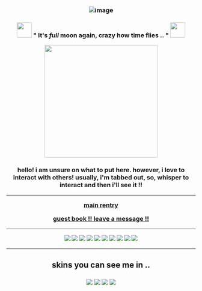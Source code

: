 ### <p align="center"> ![image](https://64.media.tumblr.com/81cceaede2feeadaf51177140631132a/ec63b1a54188f1bd-10/s400x600/6853c1673bd35b507984ed25fa5deb880dc3617e.gifv)

### <p align="center"> <img src= "https://pixels.crd.co/assets/images/gallery24/86be4139.gif?v=1987e5e0" width=40 height=40> " It's *full* moon __again__, crazy how time flies .. " <img src= "https://pixels.crd.co/assets/images/gallery24/86be4139.gif?v=1987e5e0" width=40 height=40>

<p align="center"> <img src="https://64.media.tumblr.com/0899ec2973f468a2eeea464e8c934c99/aa189eb42d282138-17/s1280x1920/a054e459340c03bb1551c90b03e0653b06735022.pnj"<width="500" height="300">
  
<h3 p align="center"> hello! i am unsure on what to put here. however, i love to interact with others! usually, i'm tabbed out, so, whisper to interact and then i'll see it !!
  
---

[main rentry](https://rentry.co/vik) 

[guest book !! leave a message !!](https://akiren.123guestbook.com/)

---


<p align="center"> <img src= "https://images-wixmp-ed30a86b8c4ca887773594c2.wixmp.com/f/5565d81d-6868-4394-9a89-52dcc91bc7b0/dc5i1y4-107aa0bf-e348-42bb-aaef-0d979dd811a7.png?token=eyJ0eXAiOiJKV1QiLCJhbGciOiJIUzI1NiJ9.eyJzdWIiOiJ1cm46YXBwOjdlMGQxODg5ODIyNjQzNzNhNWYwZDQxNWVhMGQyNmUwIiwiaXNzIjoidXJuOmFwcDo3ZTBkMTg4OTgyMjY0MzczYTVmMGQ0MTVlYTBkMjZlMCIsIm9iaiI6W1t7InBhdGgiOiJcL2ZcLzU1NjVkODFkLTY4NjgtNDM5NC05YTg5LTUyZGNjOTFiYzdiMFwvZGM1aTF5NC0xMDdhYTBiZi1lMzQ4LTQyYmItYWFlZi0wZDk3OWRkODExYTcucG5nIn1dXSwiYXVkIjpbInVybjpzZXJ2aWNlOmZpbGUuZG93bmxvYWQiXX0.xyRMhLL4IQqxZPV-xDVpZ_YmO_onDsKFUArPw9TQrj8">
<img src= "https://images-wixmp-ed30a86b8c4ca887773594c2.wixmp.com/f/90ad8232-4e09-4675-b9e7-bc2898960870/dcxj8vh-d91b0010-eb45-42c5-9c68-567797fba499.gif?token=eyJ0eXAiOiJKV1QiLCJhbGciOiJIUzI1NiJ9.eyJzdWIiOiJ1cm46YXBwOjdlMGQxODg5ODIyNjQzNzNhNWYwZDQxNWVhMGQyNmUwIiwiaXNzIjoidXJuOmFwcDo3ZTBkMTg4OTgyMjY0MzczYTVmMGQ0MTVlYTBkMjZlMCIsIm9iaiI6W1t7InBhdGgiOiJcL2ZcLzkwYWQ4MjMyLTRlMDktNDY3NS1iOWU3LWJjMjg5ODk2MDg3MFwvZGN4ajh2aC1kOTFiMDAxMC1lYjQ1LTQyYzUtOWM2OC01Njc3OTdmYmE0OTkuZ2lmIn1dXSwiYXVkIjpbInVybjpzZXJ2aWNlOmZpbGUuZG93bmxvYWQiXX0.2ncc4EJ7xdZI6L85zOWHkR4RxZyNs4eaN-7vVd4L0wY">
<img src= "https://images-wixmp-ed30a86b8c4ca887773594c2.wixmp.com/f/6f49c637-3491-4965-a927-b14127526f0c/da29lh5-2320837c-465a-4c8d-bf4e-c9388f0774b0.gif?token=eyJ0eXAiOiJKV1QiLCJhbGciOiJIUzI1NiJ9.eyJzdWIiOiJ1cm46YXBwOjdlMGQxODg5ODIyNjQzNzNhNWYwZDQxNWVhMGQyNmUwIiwiaXNzIjoidXJuOmFwcDo3ZTBkMTg4OTgyMjY0MzczYTVmMGQ0MTVlYTBkMjZlMCIsIm9iaiI6W1t7InBhdGgiOiJcL2ZcLzZmNDljNjM3LTM0OTEtNDk2NS1hOTI3LWIxNDEyNzUyNmYwY1wvZGEyOWxoNS0yMzIwODM3Yy00NjVhLTRjOGQtYmY0ZS1jOTM4OGYwNzc0YjAuZ2lmIn1dXSwiYXVkIjpbInVybjpzZXJ2aWNlOmZpbGUuZG93bmxvYWQiXX0.ACbWxxzmuseaTArLRw0L_mVkNV8wmmTuYL2_27ycHP4">
<img src= "https://images-wixmp-ed30a86b8c4ca887773594c2.wixmp.com/f/84467357-6e98-4a53-b56a-76ee9199b049/dcw1jlr-f2df8db2-d1f1-4c9b-8649-f50624130532.png/v1/fill/w_99,h_56/_stamp__pq2_minato_arisato_by_galaxystamps_dcw1jlr-fullview.png?token=eyJ0eXAiOiJKV1QiLCJhbGciOiJIUzI1NiJ9.eyJzdWIiOiJ1cm46YXBwOjdlMGQxODg5ODIyNjQzNzNhNWYwZDQxNWVhMGQyNmUwIiwiaXNzIjoidXJuOmFwcDo3ZTBkMTg4OTgyMjY0MzczYTVmMGQ0MTVlYTBkMjZlMCIsIm9iaiI6W1t7ImhlaWdodCI6Ijw9NTYiLCJwYXRoIjoiXC9mXC84NDQ2NzM1Ny02ZTk4LTRhNTMtYjU2YS03NmVlOTE5OWIwNDlcL2RjdzFqbHItZjJkZjhkYjItZDFmMS00YzliLTg2NDktZjUwNjI0MTMwNTMyLnBuZyIsIndpZHRoIjoiPD05OSJ9XV0sImF1ZCI6WyJ1cm46c2VydmljZTppbWFnZS5vcGVyYXRpb25zIl19.txO1FIsWlCsEJYtKi0-CoYgLuMO1Df--aMqtdBNmU-k">
<img src= "https://images-wixmp-ed30a86b8c4ca887773594c2.wixmp.com/f/db58d3e2-ae27-4836-8a20-f4f23597086a/d180jix-5e495631-3eba-46e7-b765-a6065b0fa32b.gif?token=eyJ0eXAiOiJKV1QiLCJhbGciOiJIUzI1NiJ9.eyJzdWIiOiJ1cm46YXBwOjdlMGQxODg5ODIyNjQzNzNhNWYwZDQxNWVhMGQyNmUwIiwiaXNzIjoidXJuOmFwcDo3ZTBkMTg4OTgyMjY0MzczYTVmMGQ0MTVlYTBkMjZlMCIsIm9iaiI6W1t7InBhdGgiOiJcL2ZcL2RiNThkM2UyLWFlMjctNDgzNi04YTIwLWY0ZjIzNTk3MDg2YVwvZDE4MGppeC01ZTQ5NTYzMS0zZWJhLTQ2ZTctYjc2NS1hNjA2NWIwZmEzMmIuZ2lmIn1dXSwiYXVkIjpbInVybjpzZXJ2aWNlOmZpbGUuZG93bmxvYWQiXX0.bbC1rsMkVZ9gxFYG7TkkMJ34EQXZ6zxXCUk0uo-4BjY">
<img src= "https://images-wixmp-ed30a86b8c4ca887773594c2.wixmp.com/f/e06f5232-fe1a-4cb8-badf-48ed7fd6af05/d4op4nw-83348f92-9ef4-4f47-9025-f6f62e6655f2.gif?token=eyJ0eXAiOiJKV1QiLCJhbGciOiJIUzI1NiJ9.eyJzdWIiOiJ1cm46YXBwOjdlMGQxODg5ODIyNjQzNzNhNWYwZDQxNWVhMGQyNmUwIiwiaXNzIjoidXJuOmFwcDo3ZTBkMTg4OTgyMjY0MzczYTVmMGQ0MTVlYTBkMjZlMCIsIm9iaiI6W1t7InBhdGgiOiJcL2ZcL2UwNmY1MjMyLWZlMWEtNGNiOC1iYWRmLTQ4ZWQ3ZmQ2YWYwNVwvZDRvcDRudy04MzM0OGY5Mi05ZWY0LTRmNDctOTAyNS1mNmY2MmU2NjU1ZjIuZ2lmIn1dXSwiYXVkIjpbInVybjpzZXJ2aWNlOmZpbGUuZG93bmxvYWQiXX0.quArHrs6HV4gGUUiKLyeDdYuGKUKr5dp89zUWcPofTY">
 <img src= "https://images-wixmp-ed30a86b8c4ca887773594c2.wixmp.com/f/d73e54ad-c670-4f1b-b606-e0786ac039d8/ddbu1ve-b025cb0c-fb52-4c20-99fb-14dc755bbb06.png/v1/fill/w_99,h_56/322_by_stu_pixels_ddbu1ve-fullview.png?token=eyJ0eXAiOiJKV1QiLCJhbGciOiJIUzI1NiJ9.eyJzdWIiOiJ1cm46YXBwOjdlMGQxODg5ODIyNjQzNzNhNWYwZDQxNWVhMGQyNmUwIiwiaXNzIjoidXJuOmFwcDo3ZTBkMTg4OTgyMjY0MzczYTVmMGQ0MTVlYTBkMjZlMCIsIm9iaiI6W1t7ImhlaWdodCI6Ijw9NTYiLCJwYXRoIjoiXC9mXC9kNzNlNTRhZC1jNjcwLTRmMWItYjYwNi1lMDc4NmFjMDM5ZDhcL2RkYnUxdmUtYjAyNWNiMGMtZmI1Mi00YzIwLTk5ZmItMTRkYzc1NWJiYjA2LnBuZyIsIndpZHRoIjoiPD05OSJ9XV0sImF1ZCI6WyJ1cm46c2VydmljZTppbWFnZS5vcGVyYXRpb25zIl19.ceCQdQPwmoP3oATBhq7RasaaXJIWdBu26yyN-_e7syw">
<img src= "https://images-wixmp-ed30a86b8c4ca887773594c2.wixmp.com/f/4602f434-edaa-48c0-9b97-6ce18ef75da4/d1bslwk-c7eb0ef3-82f5-4cf6-931f-a46a599637fc.jpg/v1/fill/w_99,h_55,q_75,strp/hmc_stamp_series___howl_by_mello_sama_d1bslwk-fullview.jpg?token=eyJ0eXAiOiJKV1QiLCJhbGciOiJIUzI1NiJ9.eyJzdWIiOiJ1cm46YXBwOjdlMGQxODg5ODIyNjQzNzNhNWYwZDQxNWVhMGQyNmUwIiwiaXNzIjoidXJuOmFwcDo3ZTBkMTg4OTgyMjY0MzczYTVmMGQ0MTVlYTBkMjZlMCIsIm9iaiI6W1t7ImhlaWdodCI6Ijw9NTUiLCJwYXRoIjoiXC9mXC80NjAyZjQzNC1lZGFhLTQ4YzAtOWI5Ny02Y2UxOGVmNzVkYTRcL2QxYnNsd2stYzdlYjBlZjMtODJmNS00Y2Y2LTkzMWYtYTQ2YTU5OTYzN2ZjLmpwZyIsIndpZHRoIjoiPD05OSJ9XV0sImF1ZCI6WyJ1cm46c2VydmljZTppbWFnZS5vcGVyYXRpb25zIl19.LuoYETG5M6Wn8eWPYap-ClUF4WUUvWBG0Jo-6CA4FL8">
<img src= "https://images-wixmp-ed30a86b8c4ca887773594c2.wixmp.com/f/34ce505e-bb08-436c-9116-f92a5f14df3b/d4acjn4-9baeb48d-585f-48c7-af56-6befaa5f7dde.gif?token=eyJ0eXAiOiJKV1QiLCJhbGciOiJIUzI1NiJ9.eyJzdWIiOiJ1cm46YXBwOjdlMGQxODg5ODIyNjQzNzNhNWYwZDQxNWVhMGQyNmUwIiwiaXNzIjoidXJuOmFwcDo3ZTBkMTg4OTgyMjY0MzczYTVmMGQ0MTVlYTBkMjZlMCIsIm9iaiI6W1t7InBhdGgiOiJcL2ZcLzM0Y2U1MDVlLWJiMDgtNDM2Yy05MTE2LWY5MmE1ZjE0ZGYzYlwvZDRhY2puNC05YmFlYjQ4ZC01ODVmLTQ4YzctYWY1Ni02YmVmYWE1ZjdkZGUuZ2lmIn1dXSwiYXVkIjpbInVybjpzZXJ2aWNlOmZpbGUuZG93bmxvYWQiXX0.S8_phwXc0sOBBz0IEe_maEg1lo5brbOPNTWpcW912_Q">
<img src= "https://images-wixmp-ed30a86b8c4ca887773594c2.wixmp.com/f/35c46edd-7ac5-46d2-a647-2f3d9cc54ccd/d9aflmn-ffef8a66-b997-4c2d-9d4f-abdcb981a63c.gif?token=eyJ0eXAiOiJKV1QiLCJhbGciOiJIUzI1NiJ9.eyJzdWIiOiJ1cm46YXBwOjdlMGQxODg5ODIyNjQzNzNhNWYwZDQxNWVhMGQyNmUwIiwiaXNzIjoidXJuOmFwcDo3ZTBkMTg4OTgyMjY0MzczYTVmMGQ0MTVlYTBkMjZlMCIsIm9iaiI6W1t7InBhdGgiOiJcL2ZcLzM1YzQ2ZWRkLTdhYzUtNDZkMi1hNjQ3LTJmM2Q5Y2M1NGNjZFwvZDlhZmxtbi1mZmVmOGE2Ni1iOTk3LTRjMmQtOWQ0Zi1hYmRjYjk4MWE2M2MuZ2lmIn1dXSwiYXVkIjpbInVybjpzZXJ2aWNlOmZpbGUuZG93bmxvYWQiXX0.HM7WnLa_x2Z4d_670mi-WsjzGpPHXy-64G59SXq1nTE">
  
---
<h2 p align="center"> skins you can see me in ..
  
<p align="center"> <img src= "https://files.catbox.moe/pcmp2f.gif"> <img src= "https://files.catbox.moe/cp7jk4.gif"> <img src= "https://files.catbox.moe/bommkn.gif"> <img src= "https://files.catbox.moe/jez349.gif">  
